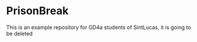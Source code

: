 # PrisonBreak
This is an example repository for GD4a students of SintLucas, it is going to be deleted
